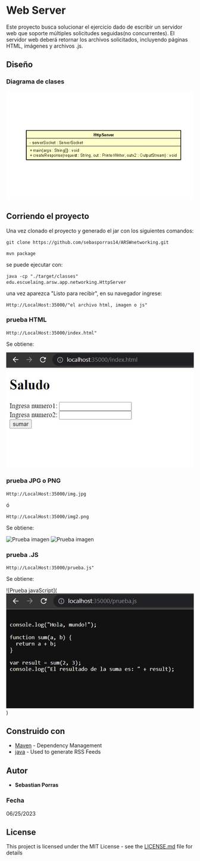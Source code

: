 # Web Server

Este proyecto busca solucionar el ejercicio dado de escribir un servidor web que soporte múltiples solicitudes seguidas(no concurrentes). El servidor web deberá retornar los archivos solicitados, incluyendo páginas HTML, imágenes y archivos .js.

## Diseño

### Diagrama de clases 

![class diagram](https://github.com/sebasporras14/ARSWnetworking/blob/master/imagenes/clases.png)


## Corriendo el proyecto

Una vez clonado el proyecto y generado el jar con los siguientes comandos:

~~~
git clone https://github.com/sebasporras14/ARSWnetworking.git
~~~
~~~
mvn package
~~~

se puede ejecutar con:

~~~
java -cp "./target/classes" edu.escuelaing.arsw.app.networking.HttpServer
~~~
una vez aparezca "Listo para recibir", en su navegador ingrese:

~~~
Http://LocalHost:35000/"el archivo html, imagen o js"
~~~

### prueba HTML

~~~
Http://LocalHost:35000/index.html"
~~~

Se obtiene:

![prueba HTML](https://github.com/sebasporras14/ARSWnetworking/blob/master/imagenes/pruebahtml.jpg)

### prueba JPG o PNG

~~~
Http://LocalHost:35000/img.jpg
~~~
ó
~~~
Http://LocalHost:35000/img2.png
~~~

Se obtiene:

![Prueba imagen](https://github.com/sebasporras14/ARSWnetworking/blob/master/imagenes/pruebaimg.jpg)
![Prueba imagen](https://github.com/sebasporras14/ARSWnetworking/blob/master/imagenes/pruebaimg2.png)

### prueba .JS

~~~
Http://LocalHost:35000/prueba.js"
~~~

Se obtiene:

![Prueba javaScript](![Prueba imagen](https://github.com/sebasporras14/ARSWnetworking/blob/master/imagenes/pruebajs.jpg))


## Construido con 
* [Maven](https://maven.apache.org/) - Dependency Management
* [java](https://rometools.github.io/rome/) - Used to generate RSS Feeds


## Autor

* **Sebastian Porras**

### Fecha

06/25/2023 

## License

This project is licensed under the MIT License - see the [LICENSE.md](LICENSE.md) file for details
